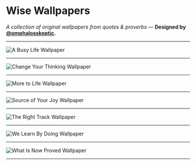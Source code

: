 Wise Wallpapers
===============

*A collection of original wallpapers from quotes &amp; proverbs* — **Designed by [@omphalosskeptic](http://twitter.com/omphalosskeptic).**

---------------

![A Busy Life Wallpaper](http://omphalosskeptic.github.io/wise-wallpapers/a-busy-life/a-busy-life.png)

---------------

![Change Your Thinking Wallpaper](http://omphalosskeptic.github.io/wise-wallpapers/change-your-thinking/change-your-thinking.png)

---------------

![More to Life Wallpaper](http://omphalosskeptic.github.io/wise-wallpapers/more-to-life/more-to-life.png)

---------------

![Source of Your Joy Wallpaper](http://omphalosskeptic.github.io/wise-wallpapers/source-of-your-joy/source-of-your-joy.png)

---------------

![The Right Track Wallpaper](http://omphalosskeptic.github.io/wise-wallpapers/the-right-track/the-right-track.png)

---------------

![We Learn By Doing Wallpaper](http://omphalosskeptic.github.io/wise-wallpapers/we-learn-by-doing/we-learn-by-doing.png)

---------------

![What Is Now Proved Wallpaper](http://omphalosskeptic.github.io/wise-wallpapers/what-is-now-proved/what-is-now-proved.png)

---------------
